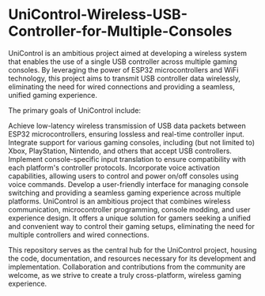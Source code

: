 # UniControl-Wireless-USB-Controller-for-Multiple-Consoles

UniControl is an ambitious project aimed at developing a wireless system that enables the use of a single USB controller across multiple gaming consoles. By leveraging the power of ESP32 microcontrollers and WiFi technology, this project aims to transmit USB controller data wirelessly, eliminating the need for wired connections and providing a seamless, unified gaming experience.

The primary goals of UniControl include:

Achieve low-latency wireless transmission of USB data packets between ESP32 microcontrollers, ensuring lossless and real-time controller input.
Integrate support for various gaming consoles, including (but not limited to) Xbox, PlayStation, Nintendo, and others that accept USB controllers.
Implement console-specific input translation to ensure compatibility with each platform's controller protocols.
Incorporate voice activation capabilities, allowing users to control and power on/off consoles using voice commands.
Develop a user-friendly interface for managing console switching and providing a seamless gaming experience across multiple platforms.
UniControl is an ambitious project that combines wireless communication, microcontroller programming, console modding, and user experience design. It offers a unique solution for gamers seeking a unified and convenient way to control their gaming setups, eliminating the need for multiple controllers and wired connections.

This repository serves as the central hub for the UniControl project, housing the code, documentation, and resources necessary for its development and implementation. Collaboration and contributions from the community are welcome, as we strive to create a truly cross-platform, wireless gaming experience.
